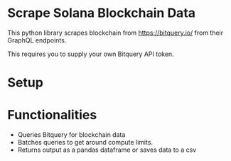 # Scrape Solana Blockchain Data

This python library scrapes blockchain from https://bitquery.io/ from their GraphQL endpoints.

This requires you to supply your own Bitquery API token.

# Setup

# Functionalities

- Queries Bitquery for blockchain data
- Batches queries to get around compute limits.
- Returns output as a pandas dataframe or saves data to a csv
